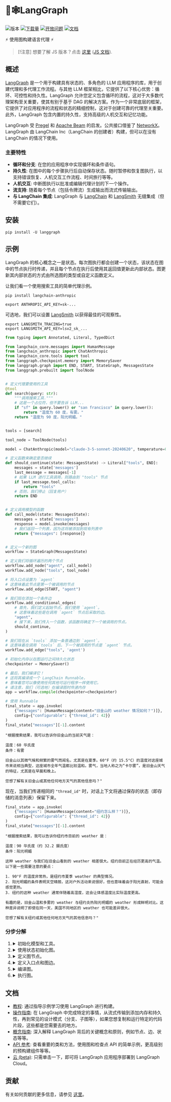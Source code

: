 # 🦜🕸️LangGraph

![版本](https://img.shields.io/pypi/v/langgraph)
[![下载量](https://static.pepy.tech/badge/langgraph/month)](https://pepy.tech/project/langgraph)
[![开放问题](https://img.shields.io/github/issues-raw/langchain-ai/langgraph)](https://github.com/langchain-ai/langgraph/issues)
[![文档](https://img.shields.io/badge/docs-latest-blue)](https://researchrag.github.io/aipm-langgraph/)

⚡ 使用图构建语言代理 ⚡

> [!注意]
> 想要了解 JS 版本？点击 [这里](https://github.com/langchain-ai/langgraphjs) ([JS 文档](https://langchain-ai.github.io/langgraphjs/)).

## 概述

[LangGraph](researchrag.github.io/aipm-langgraph/) 是一个用于构建具有状态的、多角色的 LLM 应用程序的库，用于创建代理和多代理工作流程。与其他 LLM 框架相比，它提供了以下核心优势：循环、可控性和持久性。LangGraph 允许您定义包含循环的流程，这对于大多数代理架构至关重要，使其有别于基于 DAG 的解决方案。作为一个非常底层的框架，它提供了对应用程序的流程和状态的精细控制，这对于创建可靠的代理至关重要。此外，LangGraph 包含内置的持久性，支持高级的人机交互和记忆功能。

LangGraph 受 [Pregel](https://research.google/pubs/pub37252/) 和 [Apache Beam](https://beam.apache.org/) 的启发。公共接口借鉴了 [NetworkX](https://networkx.org/documentation/latest/)。LangGraph 由 LangChain Inc（LangChain 的创建者）构建，但可以在没有 LangChain 的情况下使用。

### 主要特性

- **循环和分支**: 在您的应用程序中实现循环和条件语句。
- **持久性**: 在图中的每个步骤执行后自动保存状态。随时暂停和恢复图执行，以支持错误恢复、人机交互工作流程、时间旅行等等。
- **人机交互**: 中断图执行以批准或编辑代理计划的下一个操作。
- **流支持**: 随着每个节点（包括令牌流）生成输出而流式传输输出。
- **与 LangChain 集成**: LangGraph 与 [LangChain](https://github.com/langchain-ai/langchain/) 和 [LangSmith](https://docs.smith.langchain.com/) 无缝集成（但不需要它们）。


## 安装

```shell
pip install -U langgraph
```

## 示例

LangGraph 的核心概念之一是状态。每次图执行都会创建一个状态，该状态在图中的节点执行时传递，并且每个节点在执行后使用其返回值更新此内部状态。图更新其内部状态的方式由所选图的类型或自定义函数定义。

让我们看一个使用搜索工具的简单代理示例。

```shell
pip install langchain-anthropic
```

```shell
export ANTHROPIC_API_KEY=sk-...
```

可选地，我们可以设置 [LangSmith](https://docs.smith.langchain.com/) 以获得最佳的可观察性。

```shell
export LANGSMITH_TRACING=true
export LANGSMITH_API_KEY=lsv2_sk_...
```

```python
from typing import Annotated, Literal, TypedDict

from langchain_core.messages import HumanMessage
from langchain_anthropic import ChatAnthropic
from langchain_core.tools import tool
from langgraph.checkpoint.memory import MemorySaver
from langgraph.graph import END, START, StateGraph, MessagesState
from langgraph.prebuilt import ToolNode


# 定义代理要使用的工具
@tool
def search(query: str):
    """调用搜索工具."""
    # 这是一个占位符，但不要告诉 LLM...
    if "sf" in query.lower() or "san francisco" in query.lower():
        return "温度为 60 度，有雾。"
    return "温度为 90 度，阳光明媚。"


tools = [search]

tool_node = ToolNode(tools)

model = ChatAnthropic(model="claude-3-5-sonnet-20240620", temperature=0).bind_tools(tools)

# 定义函数来确定是否继续
def should_continue(state: MessagesState) -> Literal["tools", END]:
    messages = state['messages']
    last_message = messages[-1]
    # 如果 LLM 进行工具调用，则路由到 "tools" 节点
    if last_message.tool_calls:
        return "tools"
    # 否则，我们停止（回复用户）
    return END


# 定义调用模型的函数
def call_model(state: MessagesState):
    messages = state['messages']
    response = model.invoke(messages)
    # 我们返回一个列表，因为这将被添加到现有列表中
    return {"messages": [response]}


# 定义一个新的图
workflow = StateGraph(MessagesState)

# 定义我们将循环遍历的两个节点
workflow.add_node("agent", call_model)
workflow.add_node("tools", tool_node)

# 将入口点设置为 `agent`
# 这意味着此节点是第一个被调用的节点
workflow.add_edge(START, "agent")

# 我们现在添加一个条件边
workflow.add_conditional_edges(
    # 首先，我们定义起始节点。我们使用 `agent`。
    # 这意味着这些是在调用 `agent` 节点后采取的边。
    "agent",
    # 接下来，我们传入一个函数，该函数将确定下一个被调用的节点。
    should_continue,
)

# 我们现在从 `tools` 添加一条普通边到 `agent`。
# 这意味着在调用 `tools` 后，下一个被调用的节点是 `agent` 节点。
workflow.add_edge("tools", 'agent')

# 初始化内存以在图运行之间持久化状态
checkpointer = MemorySaver()

# 最后，我们编译它！
# 这将其编译成一个 LangChain Runnable，
# 意味着您可以像使用任何其他可运行程序一样使用它。
# 请注意，我们（可选地）在编译图时传递内存
app = workflow.compile(checkpointer=checkpointer)

# 使用 Runnable
final_state = app.invoke(
    {"messages": [HumanMessage(content="旧金山的 weather 情况如何？")]},
    config={"configurable": {"thread_id": 42}}
)
final_state["messages"][-1].content
```

```
"根据搜索结果，我可以告诉你旧金山的当前天气是：

温度：60 华氏度
条件：有雾

旧金山以其微气候和频繁的雾气而闻名，尤其是在夏季。60°F（约 15.5°C）的温度对这座城市来说相当典型，这座城市全年气温都比较温和。雾气，当地人称之为“卡尔雾”，是旧金山天气的特征，尤其是在早晨和晚上。

您想了解有关旧金山或其他任何地方天气的其他信息吗？"
```

现在，当我们传递相同的 `"thread_id"` 时，对话上下文将通过保存的状态（即存储的消息列表）保留下来。

```python
final_state = app.invoke(
    {"messages": [HumanMessage(content="纽约怎么样？")]},
    config={"configurable": {"thread_id": 42}}
)
final_state["messages"][-1].content
```

```
"根据搜索结果，我可以告诉你纽约市目前的 weather 是：

温度：90 华氏度（约 32.2 摄氏度）
条件：阳光明媚

这种 weather 与我们在旧金山看到的 weather 相差很大。纽约目前正在经历更高的气温。以下是一些需要注意的要点：

1. 90°F 的温度非常热，是纽约市夏季 weather 的典型情况。
2. 阳光明媚的条件表明天空晴朗，这对户外活动来说很好，但也意味着由于阳光直射，可能会感觉更热。
3. 纽约的这种 weather 通常伴随着高湿度，这会让体感温度比实际温度更高。

有趣的是，旧金山温和多雾的 weather 与纽约炎热阳光明媚的 weather 形成鲜明对比。这种差异说明了即使在同一天，美国不同地区的 weather 也可能差异很大。

您想了解有关纽约或其他任何地方天气的其他信息吗？"
```

### 分步分解

1. <details>
    <summary>初始化模型和工具。</summary>

    - 我们使用 `ChatAnthropic` 作为我们的 LLM。**注意：**我们需要确保模型知道它可以使用这些工具。我们可以通过将 LangChain 工具转换为 OpenAI 工具调用格式来实现，使用 `.bind_tools()` 方法。
    - 我们定义了要使用的工具 - 在我们的例子中是搜索工具。创建自己的工具非常容易 - 请参阅有关如何执行此操作的文档 [这里](https://python.langchain.com/docs/modules/agents/tools/custom_tools)。
   </details>

2. <details>
    <summary>使用状态初始化图。</summary>

    - 我们通过传递状态模式（在我们的例子中是 `MessagesState`）来初始化图 (`StateGraph`)
    - `MessagesState` 是一个预构建的状态模式，它有一个属性 - LangChain `Message` 对象的列表，以及将每个节点的更新合并到状态中的逻辑。
   </details>

3. <details>
    <summary>定义图节点。</summary>

    我们需要两个主要节点：

      - `agent` 节点：负责决定采取哪些（如果有）操作。
      - `tools` 节点调用工具：如果代理决定采取操作，则此节点将执行该操作。
   </details>

4. <details>
    <summary>定义入口点和图边。</summary>

      首先，我们需要设置图执行的入口点 - `agent` 节点。

      然后我们定义一条普通边和一条条件边。条件边意味着目的地取决于图的状态 (`MessageState`) 的内容。在我们的例子中，目的地直到代理 (LLM) 决定才为人所知。

      - 条件边：在调用代理后，我们应该：
        - a. 如果代理说要采取行动，则运行工具，或者
        - b. 如果代理没有要求运行工具，则完成（回复用户）
      - 普通边：在调用工具后，图应该始终返回到代理以决定下一步做什么。
   </details>

5. <details>
    <summary>编译图。</summary>

    - 当我们编译图时，我们将其转换为 LangChain [Runnable](https://python.langchain.com/v0.2/docs/concepts/#runnable-interface)，它会自动启用使用您的输入调用 `.invoke()`、`.stream()` 和 `.batch()`。
    - 我们还可以选择传递 checkpointer 对象来持久化图运行之间的状态，并启用内存、人机交互工作流程、时间旅行等等。在我们的例子中，我们使用 `MemorySaver` - 一个简单的内存中 checkpointer。
    </details>

6. <details>
   <summary>执行图。</summary>

    1. LangGraph 将输入消息添加到内部状态，然后将状态传递给入口点节点 `"agent"`。
    2. `"agent"` 节点执行，调用聊天模型。
    3. 聊天模型返回一个 `AIMessage`。LangGraph 将其添加到状态中。
    4. 图循环执行以下步骤，直到 `AIMessage` 上没有更多 `tool_calls`：

        - 如果 `AIMessage` 有 `tool_calls`，则 `"tools"` 节点执行
        - `"agent"` 节点再次执行并返回 `AIMessage`

    5. 执行进程进入特殊 `END` 值并输出最终状态。
    因此，我们得到一个包含所有聊天消息的列表作为输出。
   </details>


## 文档

* [教程](https://researchrag.github.io/aipm-langgraph/tutorials/): 通过指导示例学习使用 LangGraph 进行构建。
* [操作指南](https://researchrag.github.io/aipm-langgraph/how-tos/): 在 LangGraph 中完成特定的事情，从流式传输到添加内存和持久性，再到常见的设计模式（分支、子图等），如果您想复制和运行特定的代码片段，这些都是您需要去的地方。
* [概念指南](https://researchrag.github.io/aipm-langgraph/concepts/): 深入解释 LangGraph 背后的关键概念和原则，例如节点、边、状态等等。
* [API 参考](https://researchrag.github.io/aipm-langgraph/reference/graphs/): 查看重要的类和方法，使用图和检查点 API 的简单示例，更高级别的预构建组件等等。
* [云 (beta)](https://researchrag.github.io/aipm-langgraph/cloud/): 只需单击一下，即可将 LangGraph 应用程序部署到 LangGraph Cloud。

## 贡献

有关如何贡献的更多信息，请参见 [这里](https://github.com/langchain-ai/langgraph/blob/main/CONTRIBUTING.md)。
